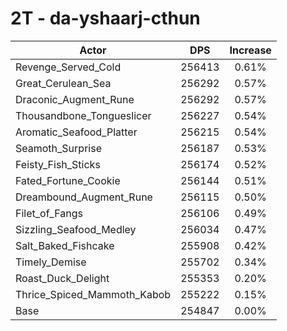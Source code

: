 # 2T - da-yshaarj-cthun
| Actor | DPS | Increase |
|---|:---:|:---:|
|Revenge_Served_Cold|256413|0.61%|
|Great_Cerulean_Sea|256292|0.57%|
|Draconic_Augment_Rune|256292|0.57%|
|Thousandbone_Tongueslicer|256227|0.54%|
|Aromatic_Seafood_Platter|256215|0.54%|
|Seamoth_Surprise|256187|0.53%|
|Feisty_Fish_Sticks|256174|0.52%|
|Fated_Fortune_Cookie|256144|0.51%|
|Dreambound_Augment_Rune|256115|0.50%|
|Filet_of_Fangs|256106|0.49%|
|Sizzling_Seafood_Medley|256034|0.47%|
|Salt_Baked_Fishcake|255908|0.42%|
|Timely_Demise|255702|0.34%|
|Roast_Duck_Delight|255353|0.20%|
|Thrice_Spiced_Mammoth_Kabob|255222|0.15%|
|Base|254847|0.00%|

